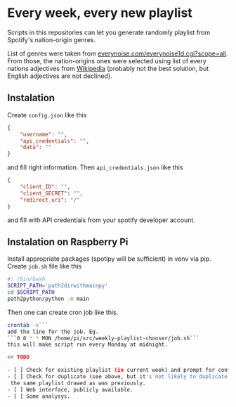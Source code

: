 
# Every week, every new playlist

Scripts in this repositories can let you generate randomly playlist from Spotify's nation-origin genres.

List of genres were taken from [everynoise.com/everynoise1d.cgi?scope=all](https://everynoise.com/everynoise1d.cgi?scope=all).
From those, the nation-origins ones were selected using list of every nations adjectives from [Wikipedia](https://en.wikipedia.org/wiki/List_of_adjectival_and_demonymic_forms_for_countries_and_nations) (probably not the best solution, but English adjectives are not declined).

## Instalation

Create `config.json` like this

```json
{
    "username": "",
    "api_credentials": "",
    "data": ""
}
```

and fill right information.
Then `api_credentials.json` like this

```json
{
    "client_ID": "",
    "client_SECRET": "",
    "redirect_uri": "/"
}
```

and fill with API credentials from your spotify developer account.

## Instalation on Raspberry Pi

Install appropriate packages (spotipy will be sufficient) in venv via pip. Create `job.sh` file like this

```sh
#! /bin/bash
SCRIPT_PATH='path2dirwithmainpy'
cd $SCRIPT_PATH
path2python/python -m main
```

Then one can create cron job like this.

```sh
crontab -e```
add the line for the job. Eg.
```0 0 * * MON /home/pi/src/weekly-playlist-chooser/job.sh```
this will make script run every Monday at midnight.

## TODO

- [ ] Check for existing playlist (in current week) and prompt for confirmation.
- [ ] Check for duplicate (see above, but it's not likely to duplicate two same genres). In following weeks there shouldn't be
 the same playlist drawed as was previously.
- [ ] Web interface, publicly available.
- [ ] Some analysys.
